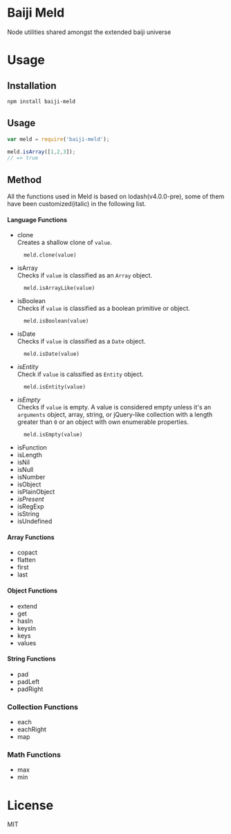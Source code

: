 Baiji Meld
============


Node utilities shared amongst the extended baiji universe

# Usage

## Installation

```bash
npm install baiji-meld
```

## Usage
```javascript
var meld = require('baiji-meld');

meld.isArray([1,2,3]);
// => true
```

## Method

All the functions used in Meld is based on lodash(v4.0.0-pre), some of them have been customized(italic) in the following list.

#### Language Functions
- clone  
  Creates a shallow clone of `value`.
  ```
    meld.clone(value)
  ```
- isArray  
  Checks if `value` is classified as an `Array` object.
  ```
    meld.isArrayLike(value)
  ```
- isBoolean  
  Checks if `value` is classified as a boolean primitive or object.
  ```
    meld.isBoolean(value)
  ```
- isDate  
  Checks if `value` is classified as a `Date` object.
  ```
    meld.isDate(value)
  ```
- _isEntity_  
  Check if `value` is calssified as `Entity` object.
  ```
    meld.isEntity(value)
  ```
- _isEmpty_  
  Checks if `value` is empty. A value is considered empty unless it's an
  `arguments` object, array, string, or jQuery-like collection with a length
  greater than `0` or an object with own enumerable properties.
  ```
    meld.isEmpty(value)
  ```
- isFunction
- isLength
- isNil
- isNull
- isNumber
- isObject
- isPlainObject
- _isPresent_
- isRegExp
- isString
- isUndefined

#### Array Functions
- copact
- flatten
- first
- last

#### Object Functions
- extend
- get
- hasIn
- keysIn
- keys
- values

#### String Functions
- pad
- padLeft
- padRight

### Collection Functions
- each
- eachRight
- map

### Math Functions
- max
- min

# License

MIT
